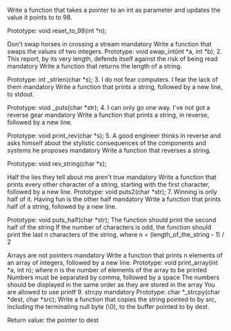 Write a function that takes a pointer to an int as parameter and updates the value it points to to 98.

Prototype: void reset_to_98(int *n);

Don't swap horses in crossing a stream mandatory Write a function that swaps the values of two integers.
Prototype: void swap_int(int *a, int *b); 2. This report, by its very length, defends itself against the risk of being read mandatory Write a function that returns the length of a string.

Prototype: int _strlen(char *s); 3. I do not fear computers. I fear the lack of them mandatory Write a function that prints a string, followed by a new line, to stdout.

Prototype: void _puts(char *str); 4. I can only go one way. I've not got a reverse gear mandatory Write a function that prints a string, in reverse, followed by a new line.

Prototype: void print_rev(char *s); 5. A good engineer thinks in reverse and asks himself about the stylistic consequences of the components and systems he proposes mandatory Write a function that reverses a string.

Prototype: void rev_string(char *s);

Half the lies they tell about me aren't true mandatory Write a function that prints every other character of a string, starting with the first character, followed by a new line.
Prototype: void puts2(char *str); 7. Winning is only half of it. Having fun is the other half mandatory Write a function that prints half of a string, followed by a new line.

Prototype: void puts_half(char *str); The function should print the second half of the string If the number of characters is odd, the function should print the last n characters of the string, where n = (length_of_the_string - 1) / 2

Arrays are not pointers mandatory Write a function that prints n elements of an array of integers, followed by a new line.
Prototype: void print_array(int *a, int n); where n is the number of elements of the array to be printed Numbers must be separated by comma, followed by a space The numbers should be displayed in the same order as they are stored in the array You are allowed to use printf 9. strcpy mandatory Prototype: char *_strcpy(char *dest, char *src); Write a function that copies the string pointed to by src, including the terminating null byte (\0), to the buffer pointed to by dest.

Return value: the pointer to dest
